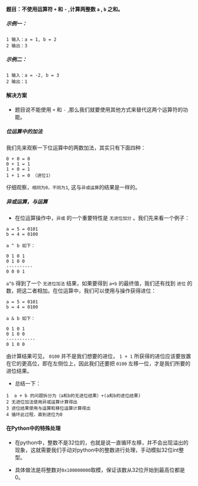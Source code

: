 #### 题目：不使用运算符 `+` 和 `-` ,计算两整数 `a` , `b` 之和。

##### 示例一：

```
1 输入：a = 1, b = 2
2 输出：3
```

##### 示例二：

```
1 输入：a = -2, b = 3
2 输出：1
```





#### 解决方案

* 题目说不能使用 `+` 和 `-` ,那么我们就要使用其他方式来替代这两个运算符的功能。

##### 位运算中的加法

我们先来观察一下位运算中的两数加法，其实只有下面四种：

```
0 + 0 = 0
0 + 1 = 1
1 + 0 = 1
1 + 1 = 0 （进位1）
```

仔细观察，`相同为0，不同为1`, 这与`异或运算`的结果是一样的。



##### 异或运算，与运算

* 在位运算操作中，`异或` 的一个重要特性是 `无进位加分` 。我们先来看一个例子：

```
a = 5 = 0101
b = 4 = 0100

a ^ b 如下：

0 1 0 1
0 1 0 0
----------
0 0 0 1

```

`a^b` 得到了一个 `无进位加法` 结果，如果要得到 `a+b` 的最终值，我们还有找到 `进位` 的数，把这二者相加。在位运算中，我们可以使用与操作获得进位：

```
a = 5 = 0101
b = 4 = 0100

a & b 如下：

0 1 0 1 
0 1 0 0 
-----------
0 1 0 0
```

由计算结果可见， `0100` 并不是我们想要的进位， `1 + 1` 所获得的进位应该要放置在它的更高位，即在左侧位上，因此我们还要把 `0100` 左移一位，才是我们所要的进位结果。



*  总结一下：

```
1  a + b 的问题拆分为（a和b的无进位结果）+(a和b的进位结果)
2 无进位加法使用异或运算计算得出
3 进位结果使用与运算和移位运算计算得出
4 循环此过程，直到进位为0
```



#### 在Python中的特殊处理

* 在python中，整数不是32位的，也就是说一直循环左移，并不会出现溢出的现象，这就需要我们手动对python中的整数进行处理，手动模拟32位int整型。

* 具体做法是将整数对`0x100000000`取模，保证该数从32位开始到最高位都是0。